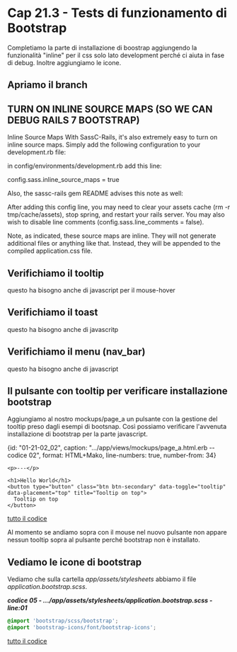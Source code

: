 # <a name="top"></a> Cap 21.3 - Tests di funzionamento di Bootstrap

Completiamo la parte di installazione di boostrap aggiungendo la funzionalità "inline" per il css solo lato development perché ci aiuta in fase di debug. Inoltre aggiungiamo le icone.



## Apriamo il branch



## TURN ON INLINE SOURCE MAPS (SO WE CAN DEBUG RAILS 7 BOOTSTRAP)

Inline Source Maps
With SassC-Rails, it's also extremely easy to turn on inline source maps. Simply add the following configuration to your development.rb file:

in config/environments/development.rb add this line:

 config.sass.inline_source_maps = true

Also, the sassc-rails gem README advises this note as well:

After adding this config line, you may need to clear your assets cache (rm -r tmp/cache/assets), stop spring, and restart your rails server. You may also wish to disable line comments (config.sass.line_comments = false).

Note, as indicated, these source maps are inline. They will not generate additional files or anything like that. Instead, they will be appended to the compiled application.css file.



## Verifichiamo il tooltip
questo ha bisogno anche di javascript per il mouse-hover



## Verifichiamo il toast
questo ha bisogno anche di javascritp



## Verifichiamo il menu (nav_bar)
questo ha bisogno anche di javascript




##



## Il pulsante con tooltip per verificare installazione bootstrap

Aggiungiamo al nostro mockups/page_a un pulsante con la gestione del tooltip preso dagli esempi di bootsnap. Così possiamo verificare l'avvenuta installazione di bootstrap per la parte javascript.

{id: "01-21-02_02", caption: ".../app/views/mockups/page_a.html.erb -- codice 02", format: HTML+Mako, line-numbers: true, number-from: 34}
```
<p>---</p>

<h1>Hello World</h1>
<button type="button" class="btn btn-secondary" data-toggle="tooltip" data-placement="top" title="Tooltip on top">
  Tooltip on top
</button>
```

[tutto il codice](#01-21-02_02all)

Al momento se andiamo sopra con il mouse nel nuovo pulsante non appare nessun tooltip sopra al pulsante perché bootstrap non è installato.






## Vediamo le icone di bootstrap

Vediamo che sulla cartella *app/assets/stylesheets* abbiamo il file *application.bootstrap.scss*.

***codice 05 - .../app/assets/stylesheets/application.bootstrap.scss - line:01***

```scss
@import 'bootstrap/scss/bootstrap';
@import 'bootstrap-icons/font/bootstrap-icons';
```

[tutto il codice](https://github.com/flaviobordonidev/leanpubabrandnewcms/blob/master/01-base/21-bootstrap/02_05-assets-stylesheets-application_bootrap.scss)


